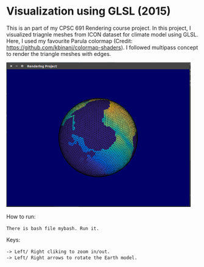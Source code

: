 # Visualization using GLSL (2015)

This is an part of my CPSC 691 Rendering course project. In this project, I visualized triagnle meshes from ICON dataset for climate model using GLSL. Here, I used my favourite Parula colormap (Credit: https://github.com/kbinani/colormap-shaders). I followed multipass concept to render the triangle meshes with edges.

![Alt text](https://github.com/imruljubair/Visualization-using-GLSL/blob/master/glsl.png)

How to run:

	There is bash file mybash. Run it.

Keys:

	-> Left/ Right cliking to zoom in/out.
	-> Left/ Right arrows to rotate the Earth model.
